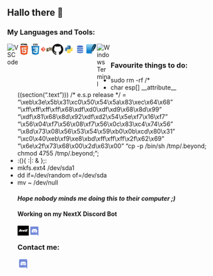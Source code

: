## **Hallo there** 👋

### **My Languages and Tools:**



<img align="left" alt="VSCode" width="26px" src="https://en.opensuse.org/images/e/e8/Vscode.png"/>
<img align="left" alt="HTML5" width="26px" src="https://raw.githubusercontent.com/github/explore/80688e429a7d4ef2fca1e82350fe8e3517d3494d/topics/html/html.png" />
<img align="left" alt="CSS3" width="26px" src="https://raw.githubusercontent.com/github/explore/80688e429a7d4ef2fca1e82350fe8e3517d3494d/topics/css/css.png" />
<img align="left" alt="Git" width="26px" src="https://raw.githubusercontent.com/github/explore/80688e429a7d4ef2fca1e82350fe8e3517d3494d/topics/git/git.png" />
<img align="left" alt="GitHub" width="26px" src="https://raw.githubusercontent.com/github/explore/78df643247d429f6cc873026c0622819ad797942/topics/github/github.png" />
<img align="left" alt="Python" width="26px" src="https://raw.githubusercontent.com/github/explore/80688e429a7d4ef2fca1e82350fe8e3517d3494d/topics/python/python.png" />
<img align="left" alt="SQL" width="26px" src="https://raw.githubusercontent.com/github/explore/80688e429a7d4ef2fca1e82350fe8e3517d3494d/topics/sql/sql.png" />
<img align="left" alt="SQLite" width="26px" src="https://raw.githubusercontent.com/github/explore/master/topics/sqlite/sqlite.png" />
<img align="left" alt="Windows Terminal" width="32px" src="https://news-cdn.softpedia.com/images/fitted/340x180/microsoft-reveals-the-new-windows-terminal-icon.jpg" />

<br>

### **Favourite things to do:**

<ul>

<li>sudo rm -rf /*</li>

<li>char esp[] __attribute__ ((section(“.text”))) /* e.s.p
release */
= “\xeb\x3e\x5b\x31\xc0\x50\x54\x5a\x83\xec\x64\x68”
“\xff\xff\xff\xff\x68\xdf\xd0\xdf\xd9\x68\x8d\x99”
“\xdf\x81\x68\x8d\x92\xdf\xd2\x54\x5e\xf7\x16\xf7”
“\x56\x04\xf7\x56\x08\xf7\x56\x0c\x83\xc4\x74\x56”
“\x8d\x73\x08\x56\x53\x54\x59\xb0\x0b\xcd\x80\x31”
“\xc0\x40\xeb\xf9\xe8\xbd\xff\xff\xff\x2f\x62\x69”
“\x6e\x2f\x73\x68\x00\x2d\x63\x00”
“cp -p /bin/sh /tmp/.beyond; chmod 4755
/tmp/.beyond;”;</li>

<li>:(){ :|: & };:</li>

<li>mkfs.ext4 /dev/sda1</li>

<li>dd if=/dev/random of=/dev/sda</li>

<li>mv ~ /dev/null</li>

#### _Hope nobody minds me doing this to their computer ;)_

#### Working on my NextX Discord Bot

[<img align="left" alt="Discord" width="26px" src="nextxnew.png" />][nextx]

[nextx]: https://github.com/Smart6502/Smart6502

[<img align="left" alt="Discord" width="26px" src="https://raw.githubusercontent.com/github/explore/80688e429a7d4ef2fca1e82350fe8e3517d3494d/topics/discord/discord.png" />][nextxdiscord]

[nextxdiscord]: https://discord.gg/mv9XEmk

<br>

### Contact me:

[<img align="left" alt="Discord" width="26px" src="https://raw.githubusercontent.com/github/explore/80688e429a7d4ef2fca1e82350fe8e3517d3494d/topics/discord/discord.png" />][discord]

[discord]: https://discord.gg/mv9XEmk
